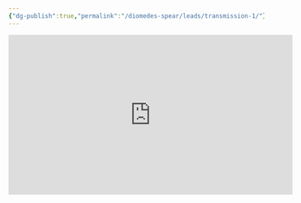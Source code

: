 ```yaml
---
{"dg-publish":true,"permalink":"/diomedes-spear/leads/transmission-1/"}
---
```


<iframe width="560" height="315" src="https://www.youtube-nocookie.com/embed/K-Uk447OfGk?si=jfGL6gUc1V9ZyEiw" title="YouTube video player" frameborder="0" allow="accelerometer; autoplay; clipboard-write; encrypted-media; gyroscope; picture-in-picture; web-share" referrerpolicy="strict-origin-when-cross-origin" allowfullscreen></iframe>
